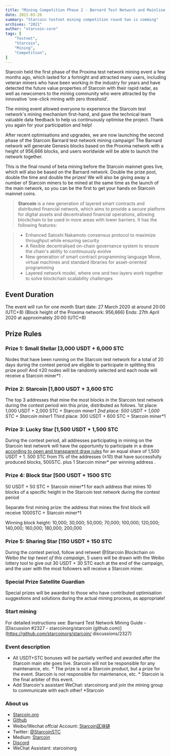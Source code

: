 ```yaml
---
title: "Mining Competition Phase 2 - Barnard Test Network and Mainline Launch Preview"
date: 2021-03-26
summary: "Starcoin testnet mining competition round two is comming"
archives: "2021"
author: "starcoin-core"
tags: [
    "Testnet",
    "Starcoin",
	"Mining",
	"Competition",
]
---
```


Starcoin held the first phase of the Proxima test network mining event a few months ago, which lasted for a fortnight and attracted many users, including veteran miners who have been working in the industry for years and have detected the future value properties of Starcoin with their rapid radar, as well as newcomers to the mining community who were attracted by the innovative 'one-click mining with zero threshold'. 

The mining event allowed everyone to experience the Starcoin test network's mining mechanism first-hand, and gave the technical team valuable data feedback to help us continuously optimise the project. Thank you again for your participation and help!

After recent optimisations and upgrades, we are now launching the second phase of the Starcoin Barnard test network mining campaign! The Barnard network will generate Genesis blocks based on the Proxima network with a height of 956,666 blocks, and users worldwide will be able to launch the network together.

This is the final round of beta mining before the Starcoin mainnet goes live, which will also be based on the Barnard network. Double the prize pool, double the time and double the prizes! We will also be giving away a number of Starcoin miners to be mined at the same time as the launch of the main network, so you can be the first to get your hands on Starcoin mainnet coins.


> **Starcoin** is a new generation of layered smart contracts and distributed financial network, which aims to provide a secure platform for digital assets and decentralised financial operations, allowing blockchain to be used in more areas with lower barriers. It has the following features:

>* Enhanced Satoshi Nakamoto consensus protocol to maximize throughput while ensuring security
>* A flexible decentralised on-chain governance system to ensure the chain's ability to continuously evolve
>* New generation of smart contract programming language Move, virtual machines and standard libraries for asset-oriented programming
>* Layered network model, where one and two layers work together to solve blockchain scalability challenges


## Event Duration

The event will run for one month
Start date: 27 March 2020 at around 20:00 (UTC+8) (Block height of the Proxima network: 956,666)
Ends: 27th April 2020 at approximately 20:00 (UTC+8) 



## Prize Rules

### Prize 1: Small Stellar [3,000 USDT + 6,000 STC

Nodes that have been running on the Starcoin test network for a total of 20 days during the contest period are eligible to participate in splitting this prize pool! And ≤20 nodes will be randomly selected and each node will receive a Starcoin miner*1 .


### Prize 2: Starcoin [1,800 USDT + 3,600 STC

The top 3 addresses that mine the most blocks in the Starcoin test network during the contest period win this prize, distributed as follows. 
1st place: 1,000 USDT + 2,000 STC + Starcoin miner*1
2nd place: 500 USDT + 1,000 STC + Starcoin miner*1
Third place: 300 USDT + 600 STC + Starcoin miner*1 


### Prize 3: Lucky Star [1,500 USDT + 1,500 STC

During the contest period, all addresses participating in mining on the Starcoin test network will have the opportunity to participate in a draw [according to open and transparent draw rules](https://github.com/starcoinorg/stcmint-fight) for an equal share of 1,500 USDT + 1. 500 STC from 1% of the addresses (≥10) that have successfully produced blocks, 500STC. plus 1 Starcoin miner* per winning address .


### Prize 4: Block Star [500 USDT + 1500 STC

50 USDT + 50 STC + Starcoin miner*1 for each address that mines 10 blocks of a specific height in the Starcoin test network during the contest period 

Separate first mining prize: the address that mines the first block will receive 1000STC + Starcoin miner*1 

Winning block height: 10,000; 30,000; 50,000; 70,000; 100,000; 120,000; 140,000; 160,000; 180,000; 200,000



### Prize 5: Sharing Star [150 USDT + 150 STC

During the contest period, follow and retweet @Starcoin Blockchain on Weibo *the top tweet of this campaign*, 5 users will be drawn with the Weibo lottery tool to give out 30 USDT + 30 STC each at the end of the campaign, and the user with the most followers will receive a Starcoin miner. 


### Special Prize Satellite Guardian

Special prizes will be awarded to those who have contributed optimisation suggestions and solutions during the actual mining process, as appropriate! 


### Start mining

For detailed instructions see: Barnard Test Network Mining Guide - [Discussion #2327 - starcoinorg/starcoin (github.com)](https://github.com/starcoinorg/starcoin/ discussions/2327)

### Event description

* All USDT+STC bonuses will be partially verified and awarded after the Starcoin main site goes live.
Starcoin will not be responsible for any maintenance, etc. * The prize is not a Starcoin product, but a prize for the event.
Starcoin is not responsible for maintenance, etc. * Starcoin is the final arbiter of this event.
* Add Starcoin's assistant WeChat: starcoinorg and join the mining group to communicate with each other! *Starcoin


### About us

* [Starcoin.org](https://starcoin.org/)
* [Github](https://github.com/starcoinorg/starcoin)
* Weibo/Wechat offcial Account: [Starcoin区块链](https://weibo.com/u/7480684466)
* Twitter: [@StarcoinSTC](https://twitter.com/StarcoinSTC)
* Medium: [Starcoin](https://starcoin.medium.com/)
* [Discord](https://discord.gg/DJkU8NAezd)
* WeChat Assistant: starcoinorg


